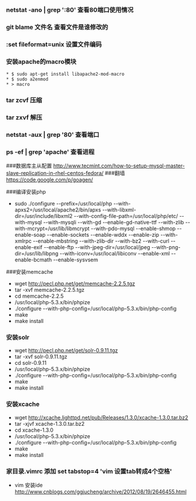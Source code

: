 ### netstat   -ano | grep ':80'  查看80端口使用情况
### git blame  文件名  查看文件是谁修改的

### :set fileformat=unix   设置文件编码

### 安装apache的macro模块
    * $ sudo apt-get install libapache2-mod-macro
    * $ sudo a2enmod
    * > macro

### tar zcvf  压缩
### tar zxvf  解压
### netstat -aux | grep '80' 查看端口
### ps -ef | grep 'apache'  查看进程

###数据库主从配置 http://www.tecmint.com/how-to-setup-mysql-master-slave-replication-in-rhel-centos-fedora/
###翻墙 https://code.google.com/p/goagen/

###编译安装php
 * sudo ./configure --prefix=/usr/local/php --with-apxs2=/usr/local/apache2/bin/apxs --with-libxml-dir=/usr/include/libxml2 --with-config-file-path=/usr/local/php/etc/ --with-mysql --with-mysqli --with-gd --enable-gd-native-ttf --with-zlib --with-mcrypt=/usr/lib/libmcrypt --with-pdo-mysql --enable-shmop --enable-soap --enable-sockets --enable-wddx --enable-zip --with-xmlrpc --enable-mbstring --with-zlib-dir --with-bz2 --with-curl --enable-exif --enable-ftp --with-jpeg-dir=/usr/local/jpeg --with-png-dir=/usr/lib/libpng --with-iconv=/usr/local/libiconv --enable-xml --enable-bcmath --enable-sysvsem

###安装memcache
 * wget http://pecl.php.net/get/memcache-2.2.5.tgz
 * tar -xvf memcache-2.2.5.tgz
 * cd memcache-2.2.5
 * /usr/local/php-5.3.x/bin/phpize
 * ./configure --with-php-config=/usr/local/php-5.3.x/bin/php-config
 * make
 * make install
### 安装solr
 * wget http://pecl.php.net/get/solr-0.9.11.tgz
 * tar -xvf solr-0.9.11.tgz
 * cd solr-0.9.11
 * /usr/local/php-5.3.x/bin/phpize
 * ./configure --with-php-config=/usr/local/php-5.3.x/bin/php-config
 * make
 * make install

### 安装xcache
 * wget http://xcache.lighttpd.net/pub/Releases/1.3.0/xcache-1.3.0.tar.bz2
 * tar -xjvf xcache-1.3.0.tar.bz2
 * cd xcache-1.3.0
 * /usr/local/php-5.3.x/bin/phpize
 * ./configure --with-php-config=/usr/local/php-5.3.x/bin/php-config
 * make
 * make install

### 家目录.vimrc 添加 set tabstop=4 'vim 设置tab转成4个空格'
 * vim  安装ide  http://www.cnblogs.com/ggjucheng/archive/2012/08/19/2646455.html
